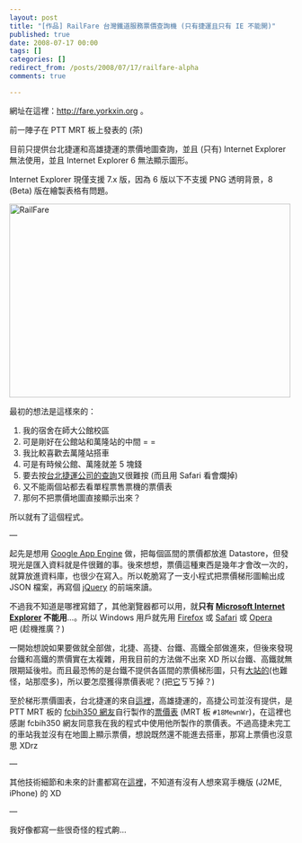 ```yaml
---
layout: post
title: "[作品] RailFare 台灣鐵道服務票價查詢機 (只有捷運且只有 IE 不能開)"
published: true
date: 2008-07-17 00:00
tags: []
categories: []
redirect_from: /posts/2008/07/17/railfare-alpha
comments: true

---
```


網址在這裡：<a href="http://fare.yorkxin.org/" target="_blank">http://fare.yorkxin.org</a> 。

前一陣子在 PTT MRT 板上發表的 (茶)

目前只提供台北捷運和高雄捷運的票價地圖查詢，並且 (只有) Internet Explorer 無法使用，並且 Internet Explorer 6 無法顯示圖形。

Internet Explorer 現僅支援 7.x 版，因為 6 版以下不支援 PNG 透明背景，8 (Beta) 版在繪製表格有問題。

<a title="Flickr 上 chitsaou 的 RailFare" href="http://www.flickr.com/photos/chitsaou/2675875493/" target="_blank"><img src="http://farm4.static.flickr.com/3065/2675875493_2069f42e80.jpg" alt="RailFare" width="500" height="345" /></a>

<!--more-->

最初的想法是這樣來的：
<ol>
	<li>我的宿舍在師大公館校區</li>
	<li>可是剛好在公館站和萬隆站的中間 = =</li>
	<li>我比較喜歡去萬隆站搭車</li>
	<li>可是有時候公館、萬隆就差 5 塊錢</li>
	<li>要去按<a href="http://www.trtc.com.tw/c/index_search1024.asp" target="_blank">台北捷運公司的查詢</a>又很難按 (而且用 Safari 看會爛掉)</li>
	<li>又不能兩個站都去看單程票售票機的票價表</li>
	<li>那何不把票價地圖直接顯示出來？</li>
</ol>
所以就有了這個程式。

—

起先是想用 <a href="http://code.google.com/appengine" target="_blank">Google App Engine</a> 做，把每個區間的票價都放進 Datastore，但發現光是匯入資料就是件很難的事。後來想想，票價這種東西是幾年才會改一次的，就算放進資料庫，也很少在寫入。所以乾脆寫了一支小程式把票價梯形圖輸出成 JSON 檔案，再寫個 <a href="http://jquery.com/" target="_blank">jQuery</a> 的前端來讀。

不過我不知道是哪裡寫錯了，其他瀏覽器都可以用，就<strong>只有 </strong><a href="http://www.microsoft.com/taiwan/ie/" target="_blank"><strong>Microsoft Internet Explorer</strong></a><strong> 不能用</strong>…。所以 Windows 用戶就先用 <a href="http://moztw.org/" target="_blank">Firefox</a> 或 <a href="http://www.apple.com.tw/safari" target="_blank">Safari</a> 或 <a href="http://opera.com/" target="_blank">Opera</a> 吧 (趁機推廣？)

一開始想說如果要做就全部做，北捷、高捷、台鐵、高鐵全部做進來，但後來發現台鐵和高鐵的票價實在太複雜，用我目前的方法做不出來 XD 所以台鐵、高鐵就無限期延後啦。而且最恐怖的是台鐵不提供各區間的票價梯形圖，只有<a href="http://service.tra.gov.tw/tw/ticketprice/trapezoid.aspx" target="_blank">大站的</a>(也難怪，站那麼多)，所以要怎麼獲得票價表呢？(把<a href="http://service.tra.gov.tw/tw/ticketprice/index.aspx" target="_blank">它</a>ㄎㄎ掉？)

至於梯形票價圖表，台北捷運的來自<a href="http://www.trtc.com.tw/img/C/B46/Cprice950518.pdf" target="_blank">這裡</a>，高雄捷運的，高捷公司並沒有提供，是 PTT MRT 板的 <a href="http://www.wretch.cc/blog/fcbih350" target="_blank">fcbih350 網友</a>自行製作的<a href="http://fcbih0610.myweb.hinet.net/kmrtmoney.htm" target="_blank">票價表</a> (MRT 板 <code>#18MewnWr</code>)，在這裡也感謝 fcbih350 網友同意我在我的程式中使用他所製作的票價表。不過高捷未完工的車站我並沒有在地圖上顯示票價，想說既然還不能進去搭車，那寫上票價也沒意思 XDrz

—

其他技術細節和未來的計畫都寫在<a href="http://www.yorkxin.org/work:nanshijiao" target="_blank">這裡</a>，不知道有沒有人想來寫手機版 (J2ME, iPhone) 的 XD

—

我好像都寫一些很奇怪的程式齁…
